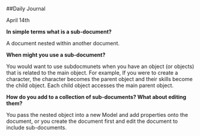 ##Daily Journal

April 14th

<b>In simple terms what is a sub-document?</b>

A document nested within another document.

<b>When might you use a sub-document?</b>

You would want to use subdocmunets when you have an object (or objects) that is related to the main object. For example, If you were to create a character, the character becomes the parent object and their skills become the child object. Each child object accesses the main parent object.

<b>How do you add to a collection of sub-documents? What about editing them?</b>

You pass the nested object into a new Model and add properties onto the document, or you create the document first and edit the document to include sub-documents.